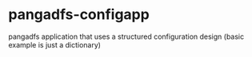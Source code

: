 # pangadfs-configapp
pangadfs application that uses a structured configuration design (basic example is just a dictionary)
